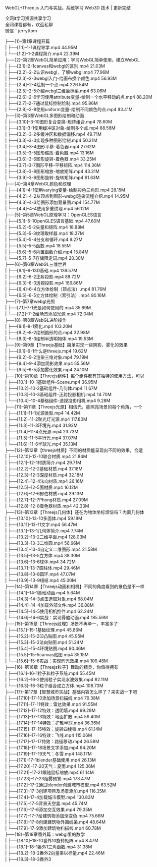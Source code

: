 WebGL+Three.js 入门与实战，系统学习 Web3D 技术 | 更新完结

全网it学习资源共享学习<br>全网课程都有，欢迎私聊<br>微信：jerryttom<br>

├──{1}–第1章课程开篇<br> | ├──[1.1]–1-1课程导学.mp4 44.95M<br> | └──[1.2]–1-2课程简介.mp4 22.39M<br> ├──{2}–第2章WebGL简单应用：学习WebGL简单使用，建立WebGL<br> | ├──[2.1]–2-1canvas和webgl的区别.mp4 21.03M<br> | ├──[2.2]–2-2认识webgl，了解webgl.mp4 77.96M<br> | ├──[2.3]–2-3webgl入门-给画布换个颜色.mp4 56.93M<br> | ├──[2.4]–2-4绘制一个点.mp4 226.54M<br> | ├──[2.5]–2-5介绍webgl三维坐标系.mp4 63.06M<br> | ├──[2.6]–2-6学习使用attribute变量-绘制一个水平移动的点.mp4 88.20M<br> | ├──[2.7]–2-7通过鼠标控制绘制.mp4 95.86M<br> | └──[2.8]–2-8使用uniform变量-绘制不同颜色的点.mp4 83.41M<br> ├──{3}–第3章WebGL多图形绘制和动画<br> | ├──[3.10]–3-10图形复合变换-矩阵组合.mp4 78.60M<br> | ├──[3.1]–3-1使用缓冲区对象-绘制多个点.mp4 88.58M<br> | ├──[3.2]–3-2多缓冲区和数据偏移.mp4 49.71M<br> | ├──[3.3]–3-3实现多种图形绘制.mp4 50.31M<br> | ├──[3.4]–3-4图形平移-着色器.mp4 27.62M<br> | ├──[3.5]–3-5图形缩放-着色器.mp4 13.16M<br> | ├──[3.6]–3-6图形旋转-着色器.mp4 33.25M<br> | ├──[3.7]–3-7图形平移-平移矩阵.mp4 114.36M<br> | ├──[3.8]–3-8图形缩放-缩放矩阵.mp4 43.31M<br> | └──[3.9]–3-9图形旋转-旋转矩阵.mp4 91.63M<br> ├──{4}–第4章WebGL颜色和纹理<br> | ├──[4.1]–4-1使用varying变量-绘制彩色三角形.mp4 28.15M<br> | ├──[4.2]–4-2从顶点到图形–webgl渲染流程介绍.mp4 14.95M<br> | ├──[4.3]–4-3给图形添加背景图.mp4 154.77M<br> | └──[4.4]–4-4使用多重纹理.mp4 56.12M<br> ├──{5}–第5章WebGL原理学习：OpenGLES语言<br> | ├──[5.1]–5-1OpenGLES语言基础.mp4 47.60M<br> | ├──[5.2]–5-2矢量和矩阵.mp4 18.88M<br> | ├──[5.3]–5-3纹理取样器.mp4 18.37M<br> | ├──[5.4]–5-4分支和循环.mp4 9.27M<br> | ├──[5.5]–5-5函数.mp4 18.55M<br> | ├──[5.6]–5-6内置函数介绍.mp4 15.84M<br> | └──[5.7]–5-7存储限定词.mp4 20.30M<br> ├──{6}–第6章WebGL三维世界<br> | ├──[6.1]–6-13D基础.mp4 136.57M<br> | ├──[6.2]–6-2正射投影.mp4 88.72M<br> | ├──[6.3]–6-3透视投影.mp4 166.86M<br> | ├──[6.4]–6-4立方体绘制（顶点法）.mp4 81.76M<br> | └──[6.5]–6-5立方体绘制（索引法）.mp4 80.16M<br> ├──{7}–第7章webgl光照<br> | ├──[7.1]–7-1光是如何使用的.mp4 35.89M<br> | └──[7.2]–7-2给场景添加光源.mp4 72.04M<br> ├──{8}–第8章WebGL进阶操作<br> | ├──[8.1]–8-1雾化.mp4 103.20M<br> | ├──[8.2]–8-2绘制圆形的点.mp4 32.98M<br> | └──[8.3]–8-3绘制半透明物体.mp4 19.53M<br> ├──{9}–第9章【Threejs基础】简单实现一些阴影、雾化的效果<br> | ├──[9.1]–9-1什么是threejs.mp4 19.62M<br> | ├──[9.2]–9-2渲染三维对象.mp4 79.19M<br> | ├──[9.4]–9-4添加阴影效果.mp4 55.56M<br> | └──[9.5]–9-5添加雾化效果.mp4 24.10M<br> ├──{10}–第10章【Threejs组件】每个组件都有其独特的使用方法，可以<br> | ├──[10.1]–10-1基础组件-Scene.mp4 36.95M<br> | ├──[10.2]–10-2基础组件-几何体.mp4 11.67M<br> | ├──[10.3]–10-3基础组件-正射投影相机.mp4 14.70M<br> | └──[10.4]–10-4基础组件-透视投影相机.mp4 9.28M<br> ├──{11}–第11章【Threejs光源】相信光，能照亮场景的每个角落，一个<br> | ├──[11.1]–11-1光源类型.mp4 14.42M<br> | ├──[11.2]–11-2聚光灯光源.mp4 117.80M<br> | ├──[11.3]–11-3环境光.mp4 31.93M<br> | ├──[11.4]–11-4点光源.mp4 23.73M<br> | ├──[11.5]–11-5平行光.mp4 37.07M<br> | └──[11.6]–11-6半球光.mp4 35.13M<br> ├──{12}–第12章【threejs材质】不同的材质能呈现出不同的效果，合适<br> | ├──[12.10]–12-10联合材质.mp4 21.84M<br> | ├──[12.1]–12-1材质简介.mp4 29.71M<br> | ├──[12.2]–12-2基础材质.mp4 37.18M<br> | ├──[12.3]–12-3深度材质.mp4 32.18M<br> | ├──[12.4]–12-4法向材质.mp4 26.16M<br> | ├──[12.5]–12-5面材质.mp4 16.12M<br> | ├──[12.6]–12-6郎伯材质.mp4 29.13M<br> | ├──[12.7]–12-7Phong材质.mp4 27.09M<br> | └──[12.8]–12-8着色器材质.mp4 42.33M<br> ├──{13}–第13章【Threejs几何体】还在为物体坐标烦恼吗？内置几何体<br> | ├──[13.10]–13-10多面体.mp4 59.18M<br> | ├──[13.11]–13-11文字.mp4 56.47M<br> | ├──[13.1]–13-1几何体简介.mp4 7.74M<br> | ├──[13.2]–13-2二维平面.mp4 128.03M<br> | ├──[13.3]–13-3二维圆.mp4 56.66M<br> | ├──[13.4]–13-4自定义二维图形.mp4 21.58M<br> | ├──[13.5]–13-5立方体.mp4 38.30M<br> | ├──[13.6]–13-6球体.mp4 34.72M<br> | ├──[13.7]–13-7圆柱体.mp4 29.46M<br> | ├──[13.8]–13-8圆环.mp4 47.07M<br> | └──[13.9]–13-9纽结.mp4 45.00M<br> ├──{14}–第14章【Threejs动画和相机】不同的角度看到的景色是不一样<br> | ├──[14.1]–14-1基础动画.mp4 5.64M<br> | ├──[14.3]–14-3点击选取对象.mp4 68.04M<br> | ├──[14.4]–14-4加载外部文件.mp4 36.88M<br> | ├──[14.5]–14-5使用相机控件.mp4 62.24M<br> | └──[14.6]–14-6实战：实现骨骼动画.mp4 185.56M<br> ├──{15}–第15章【Threejs纹理】场景不再单一，丰富多了<br> | ├──[15.1]–15-1基础纹理.mp4 45.86M<br> | ├──[15.2]–15-2凹凸贴图.mp4 45.95M<br> | ├──[15.3]–15-3法向贴图.mp4 51.24M<br> | ├──[15.4]–15-4环境贴图.mp4 90.46M<br> | ├──[15.5]–15-5canvas贴图.mp4 35.15M<br> | └──[15.6]–15-6实战：实现辉光效果.mp4 109.48M<br> ├──{16}–第16章【Threejs粒子】舞动的精灵，你值得拥有<br> | ├──[16.1]–16-1粒子和粒子系统.mp4 55.45M<br> | ├──[16.2]–16-2使用粒子实现水波效果.mp4 82.11M<br> | └──[16.3]–16-3粒子组合成立方体.mp4 108.73M<br> ├──{17}–第17章【智慧城市实战】基础内容怎么样了？来实战一下吧<br> | ├──[17.10]–17-10添加场景扫描线.mp4 79.38M<br> | ├──[17.11]–17-11特效：雷达效果.mp4 91.55M<br> | ├──[17.12]–17-12特效：透明墙.mp4 99.29M<br> | ├──[17.13]–17-13特效：地面扩散.mp4 59.40M<br> | ├──[17.14]–17-14特效：扩散半球.mp4 36.36M<br> | ├──[17.15]–17-15特效：旋转四棱锥.mp4 61.14M<br> | ├──[17.16]–17-16特效：飞线.mp4 115.06M<br> | ├──[17.17]–17-17特效：路径移动.mp4 26.58M<br> | ├──[17.18]–17-18场景文字添加.mp4 64.20M<br> | ├──[17.19]–17-19天气：冬雪.mp4 148.17M<br> | ├──[17.1]–17-1blender基础使用.mp4 26.13M<br> | ├──[17.20]–17-20天气：夏雨.mp4 125.36M<br> | ├──[17.21]–17-21跟随鼠标缩放.mp4 61.14M<br> | ├──[17.23]–17-23烟雾预警.mp4 173.47M<br> | ├──[17.2]–17-2通过blender创建城市模型.mp4 63.52M<br> | ├──[17.3]–17-3创建项目及场景添加.mp4 116.35M<br> | ├──[17.4]–17-4加载城市模型.mp4 130.83M<br> | ├──[17.5]–17-5背景天空盒.mp4 45.74M<br> | ├──[17.6]–17-6添加交互效果.mp4 79.35M<br> | ├──[17.7]–17-7给建筑物添加渐变色.mp4 75.66M<br> | ├──[17.8]–17-8创建建筑物外围线条.mp4 48.64M<br> | └──[17.9]–17-9添加建筑物扫描线.mp4 60.78M<br> ├──{18}–第18章番外篇：webgl里的数学<br> | ├──[18.10]–18-10番外10旋转矩阵.mp4 8.47M<br> | ├──[18.1]–18-1番外1三角函数.mp4 31.38M<br> | ├──[18.2]–18-2番外2向量乘以标量.mp4 22.46M<br> | ├──[18.3]–18-3番外3